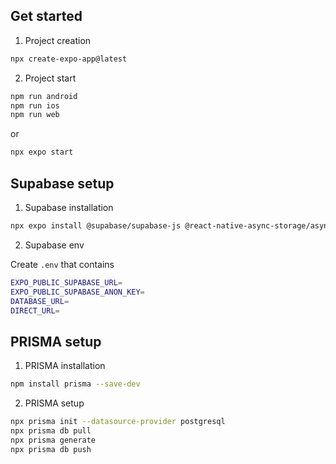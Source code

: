 ## Get started

1. Project creation

```bash
npx create-expo-app@latest
```

2. Project start

```bash
npm run android
npm run ios
npm run web
```

or 

```bash
npx expo start
```

## Supabase setup

1. Supabase installation

```bash
npx expo install @supabase/supabase-js @react-native-async-storage/async-storage react-native-url-polyfill
```

2. Supabase env

Create `.env` that contains

```bash
EXPO_PUBLIC_SUPABASE_URL=
EXPO_PUBLIC_SUPABASE_ANON_KEY=
DATABASE_URL=
DIRECT_URL=
```
## PRISMA setup

1. PRISMA installation

```bash
npm install prisma --save-dev
```

2. PRISMA setup
```bash
npx prisma init --datasource-provider postgresql
npx prisma db pull
npx prisma generate
npx prisma db push
```
